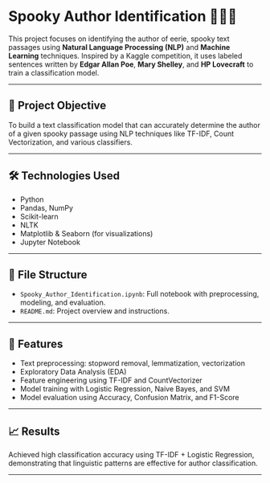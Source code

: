 # Spooky Author Identification 🕵️‍♂️📜

This project focuses on identifying the author of eerie, spooky text passages using **Natural Language Processing (NLP)** and **Machine Learning** techniques. Inspired by a Kaggle competition, it uses labeled sentences written by **Edgar Allan Poe**, **Mary Shelley**, and **HP Lovecraft** to train a classification model.

---

## 🧠 Project Objective

To build a text classification model that can accurately determine the author of a given spooky passage using NLP techniques like TF-IDF, Count Vectorization, and various classifiers.

---

## 🛠️ Technologies Used

- Python
- Pandas, NumPy
- Scikit-learn
- NLTK
- Matplotlib & Seaborn (for visualizations)
- Jupyter Notebook

---

## 📂 File Structure

- `Spooky_Author_Identification.ipynb`: Full notebook with preprocessing, modeling, and evaluation.
- `README.md`: Project overview and instructions.

---

## 🚀 Features

- Text preprocessing: stopword removal, lemmatization, vectorization
- Exploratory Data Analysis (EDA)
- Feature engineering using TF-IDF and CountVectorizer
- Model training with Logistic Regression, Naive Bayes, and SVM
- Model evaluation using Accuracy, Confusion Matrix, and F1-Score

---

## 📈 Results

Achieved high classification accuracy using TF-IDF + Logistic Regression, demonstrating that linguistic patterns are effective for author classification.

---
